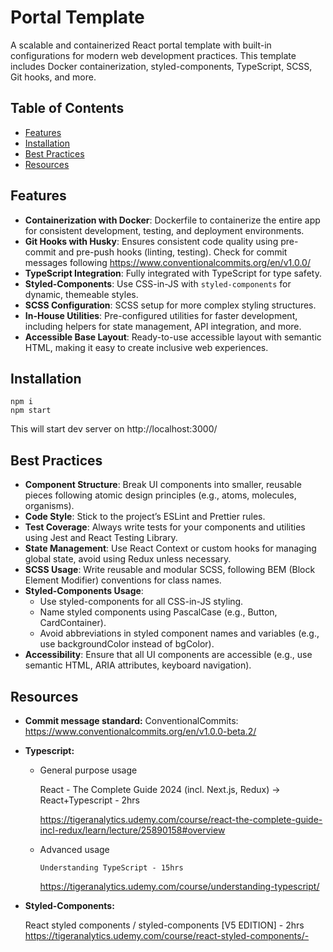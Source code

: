 # Portal Template

A scalable and containerized React portal template with built-in configurations for modern web development practices. This template includes Docker containerization, styled-components, TypeScript, SCSS, Git hooks, and more.

## Table of Contents

- [Features](#features)
- [Installation](#installation)
- [Best Practices](#best-practices)
- [Resources](#resources)

## Features

- **Containerization with Docker**: Dockerfile to containerize the entire app for consistent development, testing, and deployment environments.
- **Git Hooks with Husky**: Ensures consistent code quality using pre-commit and pre-push hooks (linting, testing). Check for commit messages following https://www.conventionalcommits.org/en/v1.0.0/
- **TypeScript Integration**: Fully integrated with TypeScript for type safety.
- **Styled-Components**: Use CSS-in-JS with `styled-components` for dynamic, themeable styles.
- **SCSS Configuration**: SCSS setup for more complex styling structures.
- **In-House Utilities**: Pre-configured utilities for faster development, including helpers for state management, API integration, and more.
- **Accessible Base Layout**: Ready-to-use accessible layout with semantic HTML, making it easy to create inclusive web experiences.

## Installation

```
npm i
npm start
```

This will start dev server on http://localhost:3000/

## Best Practices

- **Component Structure**: Break UI components into smaller, reusable pieces following atomic design principles (e.g., atoms, molecules, organisms).
- **Code Style**: Stick to the project’s ESLint and Prettier rules.
- **Test Coverage**: Always write tests for your components and utilities using Jest and React Testing Library.
- **State Management**: Use React Context or custom hooks for managing global state, avoid using Redux unless necessary.
- **SCSS Usage**: Write reusable and modular SCSS, following BEM (Block Element Modifier) conventions for class names.
- **Styled-Components Usage**:
  - Use styled-components for all CSS-in-JS styling.
  - Name styled components using PascalCase (e.g., Button, CardContainer).
  - Avoid abbreviations in styled component names and variables (e.g., use backgroundColor instead of bgColor).
- **Accessibility**: Ensure that all UI components are accessible (e.g., use semantic HTML, ARIA attributes, keyboard navigation).

## Resources

- **Commit message standard:**
  ConventionalCommits: https://www.conventionalcommits.org/en/v1.0.0-beta.2/

- **Typescript:**

  - General purpose usage

    React - The Complete Guide 2024 (incl. Next.js, Redux) -> React+Typescript - 2hrs

    https://tigeranalytics.udemy.com/course/react-the-complete-guide-incl-redux/learn/lecture/25890158#overview

  - Advanced usage

        Understanding TypeScript - 15hrs

    https://tigeranalytics.udemy.com/course/understanding-typescript/

- **Styled-Components:**

  React styled components / styled-components [V5 EDITION] - 2hrs
  https://tigeranalytics.udemy.com/course/react-styled-components/-
